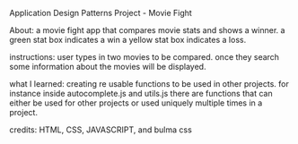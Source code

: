 Application Design Patterns Project - Movie Fight

About: a movie fight app that compares movie stats and shows a winner. a green stat box indicates a win a yellow stat box indicates a loss. 

instructions:
user types in two movies to be compared. once they search some information about the movies will be displayed.

 what I learned:
 creating re usable functions to be used in other projects. for instance inside autocomplete.js and utils.js there are functions that can either be used for other projects or used uniquely multiple times in a project.
  

credits: HTML, CSS, JAVASCRIPT, and bulma css
